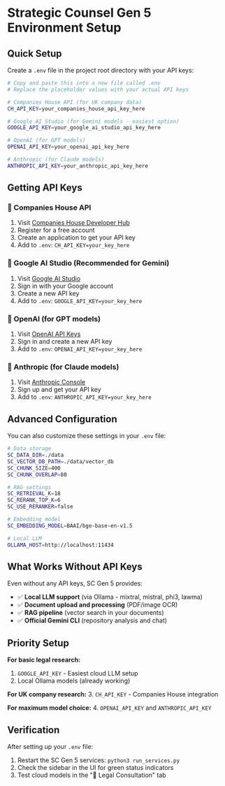 # Strategic Counsel Gen 5 Environment Setup

## Quick Setup

Create a `.env` file in the project root directory with your API keys:

```bash
# Copy and paste this into a new file called .env
# Replace the placeholder values with your actual API keys

# Companies House API (for UK company data)
CH_API_KEY=your_companies_house_api_key_here

# Google AI Studio (for Gemini models - easiest option)
GOOGLE_API_KEY=your_google_ai_studio_api_key_here

# OpenAI (for GPT models)
OPENAI_API_KEY=your_openai_api_key_here

# Anthropic (for Claude models)
ANTHROPIC_API_KEY=your_anthropic_api_key_here
```

## Getting API Keys

### 🏢 Companies House API
1. Visit [Companies House Developer Hub](https://developer.company-information.service.gov.uk/)
2. Register for a free account
3. Create an application to get your API key
4. Add to `.env`: `CH_API_KEY=your_key_here`

### 🤖 Google AI Studio (Recommended for Gemini)
1. Visit [Google AI Studio](https://makersuite.google.com/app/apikey)
2. Sign in with your Google account
3. Create a new API key
4. Add to `.env`: `GOOGLE_API_KEY=your_key_here`

### 🔮 OpenAI (for GPT models)
1. Visit [OpenAI API Keys](https://platform.openai.com/api-keys)
2. Sign in and create a new API key
3. Add to `.env`: `OPENAI_API_KEY=your_key_here`

### 🧠 Anthropic (for Claude models)
1. Visit [Anthropic Console](https://console.anthropic.com/)
2. Sign up and get your API key
3. Add to `.env`: `ANTHROPIC_API_KEY=your_key_here`

## Advanced Configuration

You can also customize these settings in your `.env` file:

```bash
# Data storage
SC_DATA_DIR=./data
SC_VECTOR_DB_PATH=./data/vector_db
SC_CHUNK_SIZE=400
SC_CHUNK_OVERLAP=80

# RAG settings
SC_RETRIEVAL_K=18
SC_RERANK_TOP_K=6
SC_USE_RERANKER=false

# Embedding model
SC_EMBEDDING_MODEL=BAAI/bge-base-en-v1.5

# Local LLM
OLLAMA_HOST=http://localhost:11434
```

## What Works Without API Keys

Even without any API keys, SC Gen 5 provides:

- ✅ **Local LLM support** (via Ollama - mixtral, mistral, phi3, lawma)
- ✅ **Document upload and processing** (PDF/image OCR)
- ✅ **RAG pipeline** (vector search in your documents)
- ✅ **Official Gemini CLI** (repository analysis and chat)

## Priority Setup

**For basic legal research:**
1. `GOOGLE_API_KEY` - Easiest cloud LLM setup
2. Local Ollama models (already working)

**For UK company research:**
3. `CH_API_KEY` - Companies House integration

**For maximum model choice:**
4. `OPENAI_API_KEY` and `ANTHROPIC_API_KEY`

## Verification

After setting up your `.env` file:

1. Restart the SC Gen 5 services: `python3 run_services.py`
2. Check the sidebar in the UI for green status indicators
3. Test cloud models in the "💬 Legal Consultation" tab 